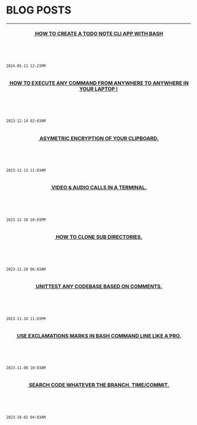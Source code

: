 <h1> BLOG POSTS <small id='blog-count' /></h1> <hr/><article>
  <header>
    <a href="/blogs/how-to-create-a-todo-note-cli-with-just-bash">
      <h3>
        <img src="https://cdn.jsdelivr.net/gh/sanix-darker/sanixdk.xyz@master/content/assets/how-to-create-a-todo-note-cli-with-just-bash/preview.jpg" alt>
        HOW TO CREATE A TODO NOTE CLI APP WITH BASH
      </h3>
    </a>
  </header>
    <br/>
    <br/>
    <code>2024-05-11 12:23PM</code>
</article><br/><article>
  <header>
    <a href="/blogs/how-to-execute-any-command-anywhere">
      <h3>
        <img src="https://dev-to-uploads.s3.amazonaws.com/uploads/articles/uu6pc0ipayoog1316pli.jpg" alt>
        HOW TO EXECUTE ANY COMMAND FROM ANYWHERE TO ANYWHERE IN YOUR LAPTOP !
      </h3>
    </a>
  </header>
    <br/>
    <br/>
    <code>2023-12-14 02:03AM</code>
</article><br/><article>
  <header>
    <a href="/blogs/asymetric-encryption-of-your-clipboard">
      <h3>
        <img src="https://dev-to-uploads.s3.amazonaws.com/uploads/articles/trll5o1vunz89h906al5.jpg" alt>
        ASYMETRIC ENCRYPTION OF YOUR CLIPBOARD.
      </h3>
    </a>
  </header>
    <br/>
    <br/>
    <code>2023-12-13 11:03AM</code>
</article><br/><article>
  <header>
    <a href="/blogs/video-audio-conferencing-in-your-terminal">
      <h3>
        <img src="https://dev-to-uploads.s3.amazonaws.com/uploads/articles/ic32yegr54gnjvok9ezy.png" alt>
        VIDEO & AUDIO CALLS IN A TERMINAL.
      </h3>
    </a>
  </header>
    <br/>
    <br/>
    <code>2023-12-10 10:03PM</code>
</article><br/><article>
  <header>
    <a href="/blogs/how-to-clone-sub-directory-from-a-served-git-repository">
      <h3>
        <img src="https://dev-to-uploads.s3.amazonaws.com/uploads/articles/epjs5yraqmidvxv1e7ih.jpg" alt>
        HOW TO CLONE SUB DIRECTORIES.
      </h3>
    </a>
  </header>
    <br/>
    <br/>
    <code>2023-11-20 06:03AM</code>
</article><br/><article>
  <header>
    <a href="/blogs/unittest-any-codebase-with-comments">
      <h3>
        <img src="https://dev-to-uploads.s3.amazonaws.com/uploads/articles/jldl9kw57wv3z0be076q.jpg" alt>
        UNITTEST ANY CODEBASE BASED ON COMMENTS.
      </h3>
    </a>
  </header>
    <br/>
    <br/>
    <code>2023-11-16 11:03PM</code>
</article><br/><article>
  <header>
    <a href="/blogs/how-to-use-exclamations-marks-in-bash-like-a-pro">
      <h3>
        <img src="https://dev-to-uploads.s3.amazonaws.com/uploads/articles/gh260avy87m5rzw4yhrh.png" alt>
        USE EXCLAMATIONS MARKS IN BASH COMMAND LINE LIKE A PRO.
      </h3>
    </a>
  </header>
    <br/>
    <br/>
    <code>2023-11-08 10:03AM</code>
</article><br/><article>
  <header>
    <a href="/blogs/how-to-search-for-code-whatever-branch-time-or-commit">
      <h3>
        <img src="https://dev-to-uploads.s3.amazonaws.com/uploads/articles/xo5l2448mxa8beq1l4o5.jpeg" alt>
        SEARCH CODE WHATEVER THE BRANCH, TIME/COMMIT.
      </h3>
    </a>
  </header>
    <br/>
    <br/>
    <code>2023-10-02 04:03AM</code>
</article><br/>